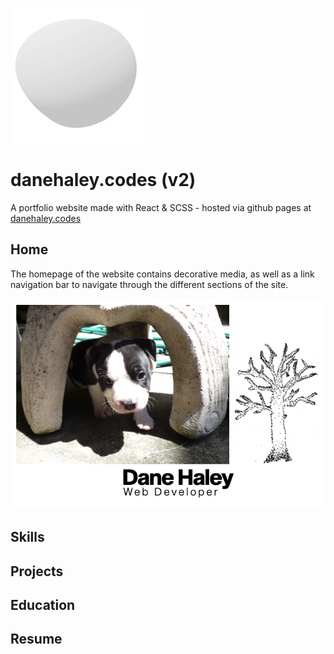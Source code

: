 ![3D Rendered ball from the website](src/markdown/ball-markdown.gif)
# danehaley.codes (v2)
A portfolio website made with React & SCSS - hosted via github pages at [danehaley.codes](https://danehaley.codes)   
   
## Home
The homepage of the website contains decorative media, as well as a link navigation bar to navigate through the different sections of the site.

![Homepage from the website](src/markdown/homepage-markdown.png)

## Skills

## Projects

## Education

## Resume
